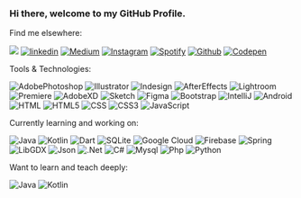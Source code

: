 ### Hi there, welcome to my GitHub Profile.

Find me elsewhere:

[![](https://img.shields.io/badge/-000000?style=for-the-badge&logo=About.me&logoColor=white)](https://www.designbyburcu.com)
[![linkedin](https://img.shields.io/badge/Linkedin-000000?style=for-the-badge&logo=Linkedin&logoColor=white)](https://www.linkedin.com/in/burcuerdogan/)
[![Medium](https://img.shields.io/badge/Medium-12100E?style=for-the-badge&logo=medium&logoColor=white)](https://medium.com/@burcuerdogann)
[![Instagram](https://img.shields.io/badge/Instagram-000000?style=for-the-badge&logo=instagram&logoColor=white)](https://www.instagram.com/designbyburcuerdogan/)
[![Spotify](https://img.shields.io/badge/Spotify-000000?&style=for-the-badge&logo=spotify&logoColor=white)](https://open.spotify.com/user/21b4jmjc3wd74l3ytt76eub2q?si=dc79d35a8549452f)
[![Github](https://img.shields.io/badge/GitHub-100000?style=for-the-badge&logo=github&logoColor=white)](https://github.com/burcuerdogann)
[![Codepen](https://img.shields.io/badge/Codepen-000000?style=for-the-badge&logo=codepen&logoColor=white)](https://codepen.io/Burcu-Erdogan)


Tools & Technologies:

![AdobePhotoshop](https://img.shields.io/badge/Adobe%20Photoshop-000000?style=for-the-badge&logo=Adobe%20Photoshop&logoColor=white)
![Illustrator](https://img.shields.io/badge/Adobe%20Illustrator-000000?style=for-the-badge&logo=adobe%20illustrator&logoColor=white)
![Indesign](https://img.shields.io/badge/Adobe%20InDesign-000000?style=for-the-badge&logo=Adobe%20InDesign&logoColor=white)
![AfterEffects](https://img.shields.io/badge/Adobe%20after%20affects-000000?style=for-the-badge&logo=Adobe%20after%20effects&logoColor=white)
![Lightroom](https://img.shields.io/badge/Adobe%20Lightroom-000000?style=for-the-badge&logo=Adobe%20Lightroom&logoColor=white)
![Premiere](https://img.shields.io/badge/Adobe%20Premiere%20Pro-000000?style=for-the-badge&logo=Adobe%20Premiere%20Pro&logoColor=white)
![AdobeXD](https://img.shields.io/badge/Adobe%20XD-000000?style=for-the-badge&logo=Adobe%20XD&logoColor=white)
![Sketch](https://img.shields.io/badge/Sketch-000000?style=for-the-badge&logo=sketch&logoColor=white)
![Figma](https://img.shields.io/badge/Figma-000000?style=for-the-badge&logo=figma&logoColor=white)
![Bootstrap](https://img.shields.io/badge/Bootstrap-000000?style=for-the-badge&logo=bootstrap&logoColor=white)
![IntelliJ](https://img.shields.io/badge/IntelliJ_IDEA-000000.svg?style=for-the-badge&logo=intellij-idea&logoColor=white)
![Android](https://img.shields.io/badge/Android_Studio-000000?style=for-the-badge&logo=android-studio&logoColor=white)
![HTML](https://img.shields.io/badge/HTML-000000?style=for-the-badge&logo=html5&logoColor=white)
![HTML5](https://img.shields.io/badge/HTML5-000000?style=for-the-badge&logo=html5&logoColor=white)
![CSS](https://img.shields.io/badge/CSS-000000?&style=for-the-badge&logo=css3&logoColor=white)
![CSS3](https://img.shields.io/badge/CSS3-000000?style=for-the-badge&logo=css3&logoColor=white)
![JavaScript](https://img.shields.io/badge/JavaScript-000000?style=for-the-badge&logo=javascript&logoColor=white)

Currently learning and working on:

![Java](https://img.shields.io/badge/Java-000000?style=for-the-badge&logo=java&logoColor=white)
![Kotlin](https://img.shields.io/badge/Kotlin-000000?&style=for-the-badge&logo=kotlin&logoColor=white)
![Dart](https://img.shields.io/badge/Dart-000000?style=for-the-badge&logo=dart&logoColor=white)
![SQLite](https://img.shields.io/badge/SQLite-000000?style=for-the-badge&logo=sqlite&logoColor=white)
![Google Cloud](https://img.shields.io/badge/Google_Cloud-000000?style=for-the-badge&logo=google-cloud&logoColor=white)
![Firebase](https://img.shields.io/badge/Firebase-000000?style=for-the-badge&logo=firebase&logoColor=white)
![Spring](https://img.shields.io/badge/Spring-000000?style=for-the-badge&logo=spring&logoColor=white)
![LibGDX](https://img.shields.io/badge/LibGDX-000000?style=for-the-badge&logo=libgdx&logoColor=white)
![Json](https://img.shields.io/badge/json%20web%20tokens-000000?style=for-the-badge&logo=json-web-tokens&logoColor=white)
![.Net](https://img.shields.io/badge/.NET-000000?style=for-the-badge&logo=.net&logoColor=white)
![C#](https://img.shields.io/badge/C%23-000000?style=for-the-badge&logo=c-sharp&logoColor=white)
![Mysql](https://img.shields.io/badge/MySQL-000000?style=for-the-badge&logo=mysql&logoColor=white)
![Php](https://img.shields.io/badge/PHP-000000?style=for-the-badge&logo=php&logoColor=white)
![Python](https://img.shields.io/badge/Python-000000?style=for-the-badge&logo=python&logoColor=white)

Want to learn and teach deeply:

![Java](https://img.shields.io/badge/Java-000000?style=for-the-badge&logo=java&logoColor=white)
![Kotlin](https://img.shields.io/badge/Kotlin-000000?&style=for-the-badge&logo=kotlin&logoColor=white)

<!--
[![Pinterest](https://img.shields.io/badge/Pinterest-000000.svg?&style=for-the-badge&logo=Pinterest&logoColor=white)](https://tr.pinterest.com/BurcuErdogann/)

[![Lastfm](https://img.shields.io/badge/last.fm-000000?style=for-the-badge&logo=last.fm&logoColor=white)](https://www.last.fm/tr/user/zemariii)

[![Stack](https://img.shields.io/badge/Stack_Overflow-000000?style=for-the-badge&logo=stack-overflow&logoColor=white)](https://stackoverflow.com/users/19320380/burcu-erdo%c4%9fan)
[![Hackerrank](https://img.shields.io/badge/-Hackerrank-000000?style=for-the-badge&logo=HackerRank&logoColor=white)](https://www.hackerrank.com/burcuerdogandan1)
[![Sololearn](https://img.shields.io/badge/-Sololearn-000000?style=for-the-badge&logo=Sololearn&logoColor=white)](https://www.sololearn.com/profile/20252742)
[![Udemy](https://img.shields.io/badge/Udemy-000000?style=for-the-badge&logo=Udemy&logoColor=white)](https://www.udemy.com/user/burcu-erdogan-12/)








**burcuerdogann/burcuerdogann** is a ✨ _special_ ✨ repository because its `README.md` (this file) appears on your GitHub profile.

Here are some ideas to get you started:
 ⚡
- 🔭 I’m currently working on ...
- 🌱 I’m currently learning ...
- 👯 I’m looking to collaborate on ...
- 🤔 I’m looking for help with ...
- 💬 Ask me about ...
- 📫 How to reach me: designbyburcuerdogan at gmail dot com
- 😄 Pronouns: ...
- ⚡ Fun fact: ...


<img src="https://github.com/burcuerdogann/burcuerdogann/blob/main/check-mail-mail.gif" width="auto">

📫 Reach me: designbyburcuerdogan at gmail dot com



[![alt text][6.1]][6]
[6.1]: http://i.imgur.com/0o48UoR.png (github icon with padding)
[6.2]: http://i.imgur.com/9I6NRUm.png (github icon without padding)
[6]: http://www.github.com/burcuerdogann

[![Github Badge](https://img.shields.io/badge/-Github-000?style=quare&labelColor=000&logo=Github&logoColor=white&link=link)](github.com/burcuerdogann) 
[![Instagram Badge](https://img.shields.io/badge/-Instagram-C13584?style=flat-quare&labelColor=C13584&logo=instagram&logoColor=white&link=link)](instagram.com/designbyburcuerdogan) 
[![Medium Badge](https://img.shields.io/badge/-Medium-757575?style=flat-quare&labelColor=757575&logo=Medium&logoColor=white&link=link)](medium.com/@burcuerdogann) 
[![Linkedin Badge Badge](https://img.shields.io/badge/LinkedIn-0077B5?style=for-the-badge&logo=linkedin&logoColor=white&link=link)](linkedin.com/in/burcuerdogan)



-->

